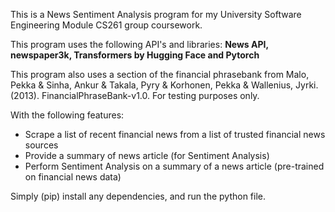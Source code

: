 This is a News Sentiment Analysis program for my University Software Engineering Module CS261 group coursework. 

This program uses the following API's and libraries: **News API, newspaper3k, Transformers by Hugging Face and Pytorch**

This program also uses a section of the financial phrasebank from Malo, Pekka & Sinha, Ankur & Takala, Pyry & Korhonen, Pekka & Wallenius, Jyrki. (2013). FinancialPhraseBank-v1.0. For testing purposes only. 

With the following features:
  - Scrape a list of recent financial news from a list of trusted financial news sources
  - Provide a summary of news article (for Sentiment Analysis)
  - Perform Sentiment Analysis on a summary of a news article (pre-trained on financial news data)

Simply (pip) install any dependencies, and run the python file.

